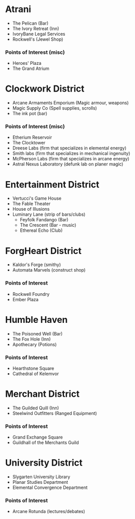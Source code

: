 # Atrani

- The Pelican (Bar)
- The Ivory Retreat (Inn)
- IvoryBane Legal Services
- Rockwell's (Jewel Shop)

### Points of Interest (misc)

- Heroes' Plaza
- The Grand Atrium

# Clockwork District

- Arcane Armaments Emporium (Magic armour, weapons)
- Magic Supply Co (Spell supplies, scrolls)
- The ink pot (bar)

### Points of Interest (misc)

- Etherium Reservoir
- The Clocktower
- Dreese Labs (firm that specializes in elemental energy)
- Smith labs (firm that specializes in mechanical ingenuity)
- McPherson Labs (firm that specializes in arcane energy)
- Astral Nexus Laboratory (defunk lab on planer magic)

# Entertainment District

- Vertucci's Game House
- The Fable Theater
- House of Illusions
- Luminary Lane (strip of bars/clubs)
    - Feyfolk Fandango (Bar)
    - The Crescent (Bar - music)
    - Ethereal Echo (Club)

# ForgHeart District

- Kaldor's Forge (smithy)
- Automata Marvels (construct shop)

### Points of Interest

- Rockwell Foundry
- Ember Plaza

# Humble Haven

- The Poisoned Well (Bar)
- The Fox Hole (Inn)
- Apothecary (Potions)

### Points of Interest

- Hearthstone Square
- Cathedral of Kelemvor

# Merchant District

- The Guilded Quill (Inn)
- Steelwind Outfitters (Ranged Equipment)

### Points of Interest
- Grand Exchange Square
- Guildhall of the Merchants Guild

# University District

- Slygarten University Library
- Planar Studies Department
- Elemental Convergence Department

### Points of Interest
- Arcane Rotunda (lectures/debates)